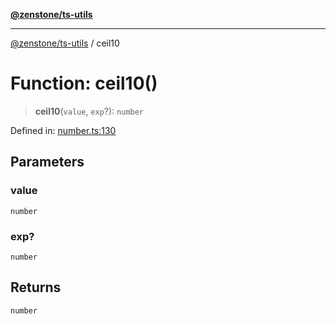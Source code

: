 [**@zenstone/ts-utils**](../README.md)

***

[@zenstone/ts-utils](../globals.md) / ceil10

# Function: ceil10()

> **ceil10**(`value`, `exp`?): `number`

Defined in: [number.ts:130](https://github.com/janpoem/ts-utils/blob/5695f5d0e3c2197ae4233c3f441833765430d482/src/number.ts#L130)

## Parameters

### value

`number`

### exp?

`number`

## Returns

`number`
